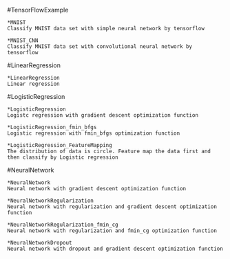 #TensorFlowExample

	*MNIST
	Classify MNIST data set with simple neural network by tensorflow
	
	*MNIST_CNN
	Classify MNIST data set with convolutional neural network by tensorflow
	
#LinearRegression

	*LinearRegression
	Linear regression
	
#LogisticRegression
	
	*LogisticRegression
	Logistc regression with gradient descent optimization function
	
	*LogisticRegression_fmin_bfgs
	Logistic regression with fmin_bfgs optimization function
	
	*LogisticRegression_FeatureMapping
	The distribution of data is circle. Feature map the data first and then classify by Logistic regression

#NeuralNetwork

	*NeuralNetwork
	Neural network with gradient descent optimization function
	
	*NeuralNetworkRegularization
	Neural network with regularization and gradient descent optimization function
	
	*NeuralNetworkRegularization_fmin_cg
	Neural network with regularization and fmin_cg optimization function
	
	*NeuralNetworkDropout
	Neural network with dropout and gradient descent optimization function
	